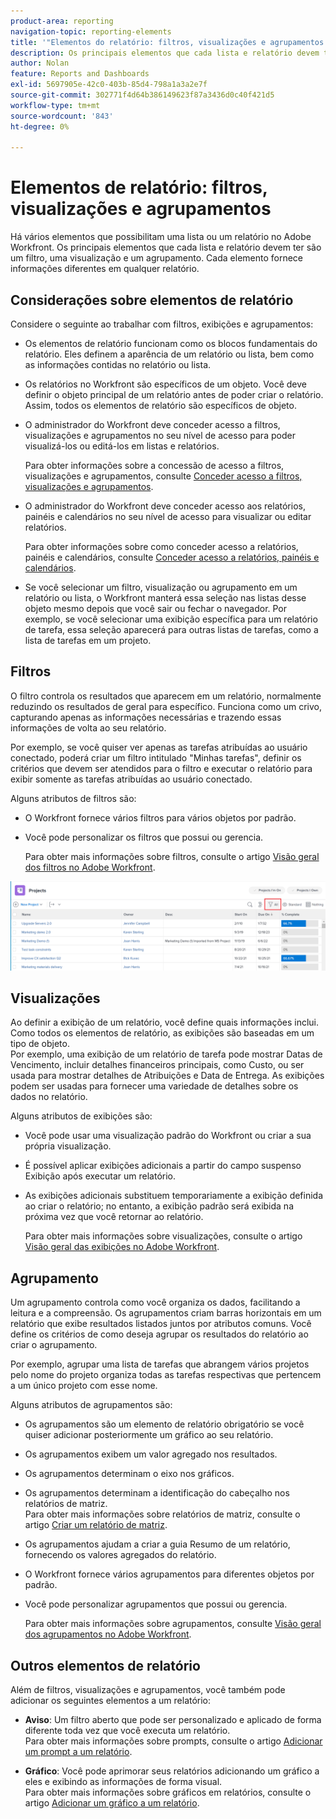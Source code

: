 ```yaml
---
product-area: reporting
navigation-topic: reporting-elements
title: '"Elementos do relatório: filtros, visualizações e agrupamentos'
description: Os principais elementos que cada lista e relatório devem ter no Workfront são um filtro, uma visualização e um agrupamento. Cada elemento fornece informações diferentes em qualquer relatório.
author: Nolan
feature: Reports and Dashboards
exl-id: 5697905e-42c0-403b-85d4-798a1a3a2e7f
source-git-commit: 302771f4d64b386149623f87a3436d0c40f421d5
workflow-type: tm+mt
source-wordcount: '843'
ht-degree: 0%

---
```


# Elementos de relatório: filtros, visualizações e agrupamentos

<!--
<div style="color: #ff1493;" data-mc-conditions="QuicksilverOrClassic.Draft mode">
<p>AL: Add information here about all the different kinds of FVGs: in reports, in lists, beta, etc // OR: this article should be a high-level overview of reporting elements. Then, each type of element should have:</p>
<p>- overview for Filters</p>
<p>- create a filter</p>
<p>- share a filter</p>
<p>ALL in Reporting elements but the Shared ones should be linked to Basics> Sharing; some of the articles in the Basics> Navigation> Use lists might beed to link here as well</p>
</div>
-->

Há vários elementos que possibilitam uma lista ou um relatório no Adobe Workfront. Os principais elementos que cada lista e relatório devem ter são um filtro, uma visualização e um agrupamento. Cada elemento fornece informações diferentes em qualquer relatório.

## Considerações sobre elementos de relatório

Considere o seguinte ao trabalhar com filtros, exibições e agrupamentos:

* Os elementos de relatório funcionam como os blocos fundamentais do relatório. Eles definem a aparência de um relatório ou lista, bem como as informações contidas no relatório ou lista.
* Os relatórios no Workfront são específicos de um objeto. Você deve definir o objeto principal de um relatório antes de poder criar o relatório. Assim, todos os elementos de relatório são específicos de objeto.
* O administrador do Workfront deve conceder acesso a filtros, visualizações e agrupamentos no seu nível de acesso para poder visualizá-los ou editá-los em listas e relatórios.

   Para obter informações sobre a concessão de acesso a filtros, visualizações e agrupamentos, consulte [Conceder acesso a filtros, visualizações e agrupamentos](../../../administration-and-setup/add-users/configure-and-grant-access/grant-access-fvg.md).

* O administrador do Workfront deve conceder acesso aos relatórios, painéis e calendários no seu nível de acesso para visualizar ou editar relatórios.

   Para obter informações sobre como conceder acesso a relatórios, painéis e calendários, consulte [Conceder acesso a relatórios, painéis e calendários](../../../administration-and-setup/add-users/configure-and-grant-access/grant-access-reports-dashboards-calendars.md).

* Se você selecionar um filtro, visualização ou agrupamento em um relatório ou lista, o Workfront manterá essa seleção nas listas desse objeto mesmo depois que você sair ou fechar o navegador. Por exemplo, se você selecionar uma exibição específica para um relatório de tarefa, essa seleção aparecerá para outras listas de tarefas, como a lista de tarefas em um projeto.

## Filtros

O filtro controla os resultados que aparecem em um relatório, normalmente reduzindo os resultados de geral para específico. Funciona como um crivo, capturando apenas as informações necessárias e trazendo essas informações de volta ao seu relatório.

Por exemplo, se você quiser ver apenas as tarefas atribuídas ao usuário conectado, poderá criar um filtro intitulado &quot;Minhas tarefas&quot;, definir os critérios que devem ser atendidos para o filtro e executar o relatório para exibir somente as tarefas atribuídas ao usuário conectado.

Alguns atributos de filtros são:

* O Workfront fornece vários filtros para vários objetos por padrão.
* Você pode personalizar os filtros que possui ou gerencia.

   Para obter mais informações sobre filtros, consulte o artigo [Visão geral dos filtros no Adobe Workfront](../../../reports-and-dashboards/reports/reporting-elements/filters-overview.md).

![Ícone de filtro](assets/projects-list-with-filter-drop-down-highlighted-nwe.png)

## Visualizações

Ao definir a exibição de um relatório, você define quais informações inclui. Como todos os elementos de relatório, as exibições são baseadas em um tipo de objeto.\
Por exemplo, uma exibição de um relatório de tarefa pode mostrar Datas de Vencimento, incluir detalhes financeiros principais, como Custo, ou ser usada para mostrar detalhes de Atribuições e Data de Entrega. As exibições podem ser usadas para fornecer uma variedade de detalhes sobre os dados no relatório.

Alguns atributos de exibições são:

* Você pode usar uma visualização padrão do Workfront ou criar a sua própria visualização.
* É possível aplicar exibições adicionais a partir do campo suspenso Exibição após executar um relatório.
* As exibições adicionais substituem temporariamente a exibição definida ao criar o relatório; no entanto, a exibição padrão será exibida na próxima vez que você retornar ao relatório.

   Para obter mais informações sobre visualizações, consulte o artigo [Visão geral das exibições no Adobe Workfront](../../../reports-and-dashboards/reports/reporting-elements/views-overview.md).

## Agrupamento

Um agrupamento controla como você organiza os dados, facilitando a leitura e a compreensão. Os agrupamentos criam barras horizontais em um relatório que exibe resultados listados juntos por atributos comuns. Você define os critérios de como deseja agrupar os resultados do relatório ao criar o agrupamento.

Por exemplo, agrupar uma lista de tarefas que abrangem vários projetos pelo nome do projeto organiza todas as tarefas respectivas que pertencem a um único projeto com esse nome.

Alguns atributos de agrupamentos são:

* Os agrupamentos são um elemento de relatório obrigatório se você quiser adicionar posteriormente um gráfico ao seu relatório.
* Os agrupamentos exibem um valor agregado nos resultados. &#x200B;
* Os agrupamentos determinam o eixo nos gráficos.
* Os agrupamentos determinam a identificação do cabeçalho nos relatórios de matriz.\
   Para obter mais informações sobre relatórios de matriz, consulte o artigo [Criar um relatório de matriz](../../../reports-and-dashboards/reports/creating-and-managing-reports/create-matrix-report.md).

* Os agrupamentos ajudam a criar a guia Resumo de um relatório, fornecendo os valores agregados do relatório.
* O Workfront fornece vários agrupamentos para diferentes objetos por padrão.
* Você pode personalizar agrupamentos que possui ou gerencia.

   Para obter mais informações sobre agrupamentos, consulte [Visão geral dos agrupamentos no Adobe Workfront](../../../reports-and-dashboards/reports/reporting-elements/groupings-overview.md).

## Outros elementos de relatório

Além de filtros, visualizações e agrupamentos, você também pode adicionar os seguintes elementos a um relatório:

* **Aviso**: Um filtro aberto que pode ser personalizado e aplicado de forma diferente toda vez que você executa um relatório.\
   Para obter mais informações sobre prompts, consulte o artigo [Adicionar um prompt a um relatório](../../../reports-and-dashboards/reports/creating-and-managing-reports/add-prompt-report.md).

* **Gráfico**: Você pode aprimorar seus relatórios adicionando um gráfico a eles e exibindo as informações de forma visual.\
   Para obter mais informações sobre gráficos em relatórios, consulte o artigo [Adicionar um gráfico a um relatório](../../../reports-and-dashboards/reports/creating-and-managing-reports/add-chart-report.md).
